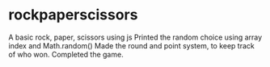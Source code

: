 # rockpaperscissors

A basic rock, paper, scissors using js
Printed the random choice using array index and Math.random()
Made the round and point system, to keep track of who won. Completed the game.
